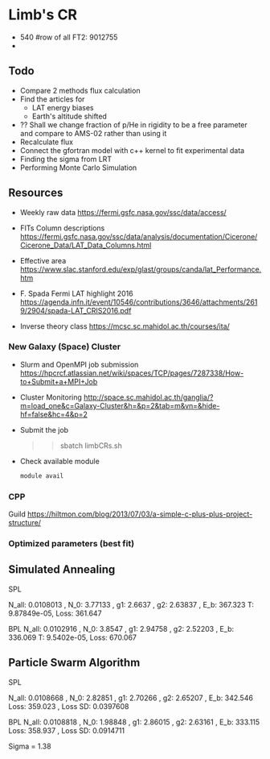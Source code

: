# Limb's CR

- 540 #row of all FT2: 9012755
- 

## Todo

- Compare 2 methods flux calculation
- Find the articles for
  - LAT energy biases
  - Earth's altitude shifted 
- ?? Shall we change fraction of p/He in rigidity to be a free parameter and compare to AMS-02 rather than using it
- Recalculate flux
- Connect the gfortran model with c++ kernel to fit experimental data
- Finding the sigma from LRT 
- Performing Monte Carlo Simulation

## Resources

* Weekly raw data
https://fermi.gsfc.nasa.gov/ssc/data/access/

* FITs Column descriptions
https://fermi.gsfc.nasa.gov/ssc/data/analysis/documentation/Cicerone/Cicerone_Data/LAT_Data_Columns.html


* Effective area
https://www.slac.stanford.edu/exp/glast/groups/canda/lat_Performance.htm

* F. Spada Fermi LAT highlight 2016
https://agenda.infn.it/event/10546/contributions/3646/attachments/2619/2904/spada-LAT_CRIS2016.pdf

* Inverse theory class
https://mcsc.sc.mahidol.ac.th/courses/ita/

### New Galaxy (Space) Cluster
* Slurm and OpenMPI job submission
  https://hpcrcf.atlassian.net/wiki/spaces/TCP/pages/7287338/How-to+Submit+a+MPI+Job

* Cluster Monitoring
  http://space.sc.mahidol.ac.th/ganglia/?m=load_one&c=Galaxy-Cluster&h=&p=2&tab=m&vn=&hide-hf=false&hc=4&p=2

* Submit the job
  >> sbatch limbCRs.sh

* Check available module
  ```bash
  module avail
  ```

### CPP

Guild https://hiltmon.com/blog/2013/07/03/a-simple-c-plus-plus-project-structure/





### Optimized parameters (best fit)

## Simulated Annealing

SPL

N_all: 0.0108013 , N_0: 3.77133 , g1: 2.6637 , g2: 2.63837 , E_b: 367.323
T: 9.87849e-05, Loss: 361.647

BPL
N_all: 0.0102916 , N_0: 3.8547 , g1: 2.94758 , g2: 2.52203 , E_b: 336.069
T: 9.5402e-05, Loss: 670.067

## Particle Swarm Algorithm

SPL
<!-- - negative-log-Likelihood = 359.34
- gamma1 = 2.67 -->
N_all: 0.0108668 , N_0: 2.82851 , g1: 2.70266 , g2: 2.65207 , E_b: 342.546
Loss: 359.023 , Loss SD: 0.0397608

BPL
N_all: 0.0108818 , N_0: 1.98848 , g1: 2.86015 , g2: 2.63161 , E_b: 333.115
Loss: 358.937 , Loss SD: 0.0914711

<!-- P-Value is .917594 -->
Sigma = 1.38